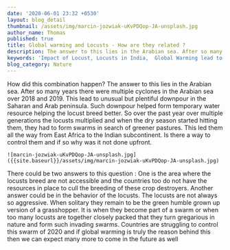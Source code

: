 ```yaml
---
date: '2020-06-01 23:32 +0530'
layout: blog_detail
thumbnail: /assets/img/marcin-jozwiak-uKvPDQop-JA-unsplash.jpg
author_name: Thomas
published: true
title: Global warming and Locusts - How are they related ?
description: The answer to this lies in the Arabian sea. After so many...
keywords: 'Impact of Locust, Locusts in India,  Global Warming lead to Locusts?'
blog_category: Nature
---
```

 How did this combination happen? 
 	The answer to this lies in the Arabian sea. After so many years there were multiple cyclones in the Arabian sea over 2018 and 2019. This lead to unusual but plentiful downpour in the Saharan and Arab peninsula. Such downpour helped form temporary water resource helping the locust breed better. So over the past year over multiple generations the locusts multiplied and when the dry season started hitting them, they had to form swarms in search of greener pastures. This led them all the way from East Africa to the Indian subcontinent. Is there a way to control them and if so why was it not done upfront.
    
    ![marcin-jozwiak-uKvPDQop-JA-unsplash.jpg]({{site.baseurl}}/assets/img/marcin-jozwiak-uKvPDQop-JA-unsplash.jpg)

    
There could be two answers to this question : One is the area where the locusts breed are not accessible and the countries too do not have the resources in place to cull the breeding of these crop destroyers. Another answer could be in the behavior of the locusts. The locusts are not always so aggressive. When solitary they remain to be the green humble grown up version of a grasshopper. It is when they become part of a swarm or when too many locusts are together closely packed that they turn gregarious in nature and form such invading swarms. Countries are struggling to control this swarm of 2020 and if global warming is truly the reason behind this then we can expect many more to come in the future as well
